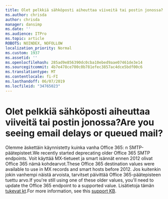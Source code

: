 ```yaml
---
title: Olet pelkkiä sähköposti aiheuttaa viiveitä tai postin jonossa?
ms.author: chrisda
author: chrisda
manager: dansimp
ms.date: ''
ms.audience: ITPro
ms.topic: article
ROBOTS: NOINDEX, NOFOLLOW
localization_priority: Normal
ms.custom: 1937
ms.assetid: ''
ms.openlocfilehash: 285ad9e856390dc0cba10ebed9aae07461de3e14
ms.sourcegitcommit: 4b7e478ce700c0b781efec3857ac4dce5bdf00c6
ms.translationtype: MT
ms.contentlocale: fi-FI
ms.lasthandoff: 06/07/2019
ms.locfileid: "34765023"
---
```

# <a name="are-you-seeing-email-delays-or-queued-mail"></a><span data-ttu-id="78f50-102">Olet pelkkiä sähköposti aiheuttaa viiveitä tai postin jonossa?</span><span class="sxs-lookup"><span data-stu-id="78f50-102">Are you seeing email delays or queued mail?</span></span>

<span data-ttu-id="78f50-103">Olemme äskettäin käynnistetty kuinka vanha Office 365: n SMTP-päätepisteet.</span><span class="sxs-lookup"><span data-stu-id="78f50-103">We recently started deprecating older Office 365 SMTP endpoints.</span></span> <span data-ttu-id="78f50-104">Voit käyttää MX-tietueet ja smart isännät ennen 2012 olivat Office 365 nämä kohdearvot.</span><span class="sxs-lookup"><span data-stu-id="78f50-104">These Office 365 destination values were available to use in MX records and smart hosts before 2012.</span></span> <span data-ttu-id="78f50-105">Jos kuitenkin jokin vanhempi näistä arvoista, tarvitset päivittää Office 365-päätepisteen tuettu arvo.</span><span class="sxs-lookup"><span data-stu-id="78f50-105">If you're still using one of these older values, you'll need to update the Office 365 endpoint to a supported value.</span></span> <span data-ttu-id="78f50-106">Lisätietoja tämän [tukevat kt](https://support.microsoft.com/help/4057301/attr35-response-code-when-mail-is-sent-to-eop-exo).</span><span class="sxs-lookup"><span data-stu-id="78f50-106">For more information, see this [support KB](https://support.microsoft.com/help/4057301/attr35-response-code-when-mail-is-sent-to-eop-exo).</span></span>
